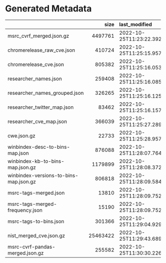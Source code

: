 # Generated Metadata

|                                        |     size | last_modified              |   count |    gen_time | skip_book   | sources                                                                                                   | key_index   |   swap_axes |   normalize |
|:---------------------------------------|---------:|:---------------------------|--------:|------------:|:------------|:----------------------------------------------------------------------------------------------------------|:------------|------------:|------------:|
| msrc_cvrf_merged.json.gz               |  4497761 | 2022-10-25T11:23:22.392199 |      79 |  99.5073    | True        | ['https://api.msrc.microsoft.com/']                                                                       | nan         |         nan |         nan |
| chromerelease_raw_cve.json             |   410724 | 2022-10-25T11:25:15.957757 |    2309 | 111.108     | False       | ['https://chromereleases.googleblog.com']                                                                 |             |           1 |           0 |
| chromerelease_cve.json                 |   805382 | 2022-10-25T11:25:16.053758 |    2309 |   0.0973854 | False       | ['https://chromereleases.googleblog.com']                                                                 | cve_id      |           0 |           1 |
| researcher_names.json                  |   259408 | 2022-10-25T11:25:16.085759 |    3190 |   0.0235612 | False       | ['https://chromereleases.googleblog.com', 'https://api.msrc.microsoft.com/']                              |             |           0 |           0 |
| researcher_names_grouped.json          |   326265 | 2022-10-25T11:25:16.125759 |    1862 |   0.0389409 | False       | ['https://chromereleases.googleblog.com', 'https://api.msrc.microsoft.com/']                              |             |           1 |           1 |
| researcher_twitter_map.json            |    83462 | 2022-10-25T11:25:16.157760 |    1862 |   0.0288165 | False       | ['https://chromereleases.googleblog.com', 'https://api.msrc.microsoft.com/']                              |             |           1 |           0 |
| researcher_cve_map.json                |   366039 | 2022-10-25T11:25:27.289898 |    1862 |  11.1312    | False       | ['https://chromereleases.googleblog.com', 'https://api.msrc.microsoft.com/']                              |             |           0 |           0 |
| cwe.json.gz                            |    22733 | 2022-10-25T11:25:28.957921 |    1402 |   1.67045   | False       | ['https://cwe.mitre.org/data/xml/cwec_latest.xml.zip']                                                    |             |           1 |           0 |
| winbindex-desc-to-bins-map.json        |   876088 | 2022-10-25T11:28:07.764445 |    9061 | 160.652     | False       | ['https://github.com/m417z/winbindex/archive/refs/heads/gh-pages.zip']                                    |             |           1 |           1 |
| winbindex-kb-to-bins-map.json.gz       |  1179899 | 2022-10-25T11:28:08.372451 |     656 | 160.652     | False       | ['https://github.com/m417z/winbindex/archive/refs/heads/gh-pages.zip']                                    |             |           1 |           1 |
| winbindex-versions-to-bins-map.json.gz |   806818 | 2022-10-25T11:28:09.584464 |    5475 | 160.652     | False       | ['https://github.com/m417z/winbindex/archive/refs/heads/gh-pages.zip']                                    |             |           1 |           1 |
| msrc-tags-merged.json                  |    13810 | 2022-10-25T11:28:09.752465 |     431 |   0.0185909 | False       | ['https://api.msrc.microsoft.com/']                                                                       |             |           0 |           0 |
| msrc-tags-merged-frequency.json        |    15190 | 2022-10-25T11:28:09.752465 |     431 |   0.0185909 | False       | ['https://api.msrc.microsoft.com/']                                                                       |             |           1 |           1 |
| msrc-tags-to-bins.json                 |   301366 | 2022-10-25T11:29:04.929149 |     431 |  55.1729    | False       | ['https://github.com/m417z/winbindex/archive/refs/heads/gh-pages.zip', 'https://api.msrc.microsoft.com/'] |             |           1 |           1 |
| nist_merged_cve.json.gz                | 25463422 | 2022-10-25T11:29:43.689757 |       7 |  39.5711    | True        | ['https://nvd.nist.gov/feeds/json/cve/1.1/']                                                              | nan         |         nan |         nan |
| msrc-cvrf-pandas-merged.json.gz        |   255582 | 2022-10-25T11:30:30.226375 |       7 |  23.8023    | False       | ['https://api.msrc.microsoft.com/']                                                                       |             |           0 |           0 |